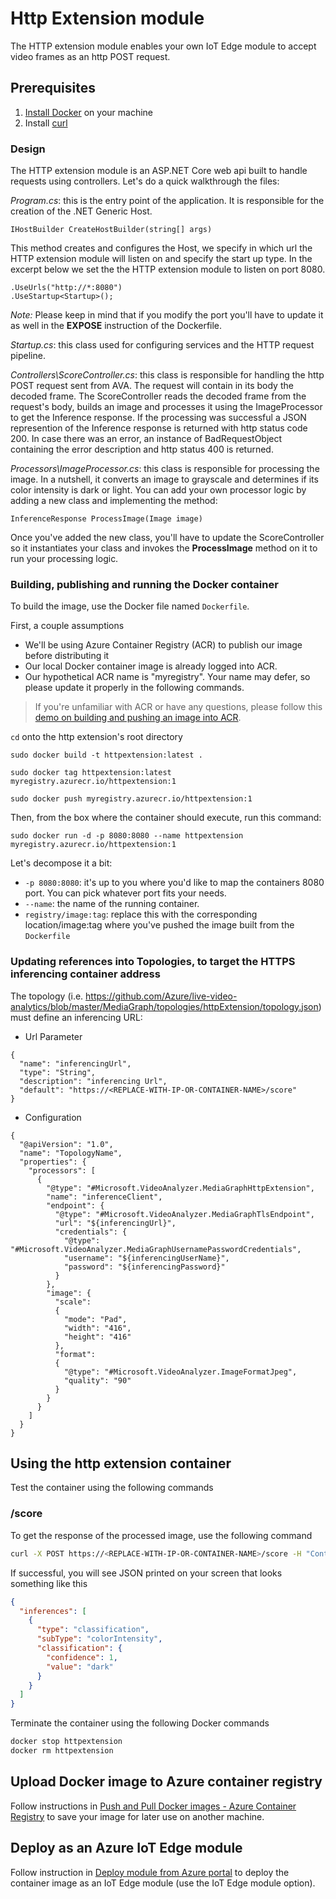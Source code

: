 # Http Extension module

The HTTP extension module enables your own IoT Edge module to accept video frames as an http POST request. 

## Prerequisites

1. [Install Docker](http://docs.docker.com/docker-for-windows/install/) on your machine
2. Install [curl](http://curl.haxx.se/)

### Design
The HTTP extension module is an ASP.NET Core web api built to handle requests using controllers. Let's do a quick walkthrough the files:

*Program.cs*: this is the entry point of the application. It is responsible for the creation of the .NET Generic Host.

```
IHostBuilder CreateHostBuilder(string[] args)
```
This method creates and configures the Host, we specify in which url the HTTP extension module will listen on and specify the start up type.
In the excerpt below we set the the HTTP extension module to listen on port 8080. 

```
.UseUrls("http://*:8080")
.UseStartup<Startup>();
```
*Note:* Please keep in mind that if you modify the port you'll have to update it as well in the **EXPOSE** instruction of the Dockerfile.


*Startup.cs*: this class used for configuring services and the HTTP request pipeline.


*Controllers\ScoreController.cs*: this class is responsible for handling the http POST request sent from AVA. The request will contain in its body the decoded frame. The ScoreController reads the decoded frame from the request's body, builds an image and processes it using the ImageProcessor to get the Inference response. If the processing was successful a JSON represention of the Inference response is returned with http status code 200. In case there was an error, an instance of BadRequestObject containing the error description and http status 400 is returned.


*Processors\ImageProcessor.cs*: this class is responsible for processing the image. In a nutshell, it converts an image to grayscale and determines if its color intensity is dark or light. You can add your own processor logic by adding a new class and implementing the method:

```
InferenceResponse ProcessImage(Image image)
```

Once you've added the new class, you'll have to update the ScoreController so it instantiates your class and invokes the **ProcessImage** method on it to run your processing logic.

### Building, publishing and running the Docker container

To build the image, use the Docker file named `Dockerfile`.

First, a couple assumptions

* We'll be using Azure Container Registry (ACR) to publish our image before distributing it
* Our local Docker container image is already logged into ACR.
* Our hypothetical ACR name is "myregistry". Your name may defer, so please update it properly in the following commands.

> If you're unfamiliar with ACR or have any questions, please follow this [demo on building and pushing an image into ACR](https://docs.microsoft.com/en-us/azure/container-registry/container-registry-get-started-docker-cli).

`cd` onto the http extension's root directory 

```
sudo docker build -t httpextension:latest .

sudo docker tag httpextension:latest myregistry.azurecr.io/httpextension:1

sudo docker push myregistry.azurecr.io/httpextension:1
```

Then, from the box where the container should execute, run this command:

`sudo docker run -d -p 8080:8080 --name httpextension myregistry.azurecr.io/httpextension:1`

Let's decompose it a bit:

* `-p 8080:8080`: it's up to you where you'd like to map the containers 8080 port. You can pick whatever port fits your needs.
* `--name`: the name of the running container.
* `registry/image:tag`: replace this with the corresponding location/image:tag where you've pushed the image built from the `Dockerfile`

### Updating references into Topologies, to target the HTTPS inferencing container address
The topology (i.e. https://github.com/Azure/live-video-analytics/blob/master/MediaGraph/topologies/httpExtension/topology.json) must define an inferencing URL:

* Url Parameter
```
{
  "name": "inferencingUrl",
  "type": "String",
  "description": "inferencing Url",
  "default": "https://<REPLACE-WITH-IP-OR-CONTAINER-NAME>/score"
}
```
* Configuration
```
{
  "@apiVersion": "1.0",
  "name": "TopologyName",
  "properties": {
    "processors": [
      {
        "@type": "#Microsoft.VideoAnalyzer.MediaGraphHttpExtension",
        "name": "inferenceClient",
        "endpoint": {
          "@type": "#Microsoft.VideoAnalyzer.MediaGraphTlsEndpoint",
          "url": "${inferencingUrl}",
          "credentials": {
            "@type": "#Microsoft.VideoAnalyzer.MediaGraphUsernamePasswordCredentials",
            "username": "${inferencingUserName}",
            "password": "${inferencingPassword}"
          }
        },
        "image": {
          "scale":
          {
            "mode": "Pad",
            "width": "416",
            "height": "416"
          },
          "format":
          {
            "@type": "#Microsoft.VideoAnalyzer.ImageFormatJpeg",
            "quality": "90"
          }
        }
      }
    ]
  }
}
```
## Using the http extension container

Test the container using the following commands

### /score

To get the response of the processed image, use the following command

```bash
curl -X POST https://<REPLACE-WITH-IP-OR-CONTAINER-NAME>/score -H "Content-Type: image/jpeg" --data-binary @<image_file_in_jpeg>
```

If successful, you will see JSON printed on your screen that looks something like this

```JSON
{
  "inferences": [
    {
      "type": "classification",
      "subType": "colorIntensity",
      "classification": {
        "confidence": 1,
        "value": "dark"
      }
    }
  ]
}
```

Terminate the container using the following Docker commands

```bash
docker stop httpextension
docker rm httpextension
```

## Upload Docker image to Azure container registry

Follow instructions in [Push and Pull Docker images  - Azure Container Registry](http://docs.microsoft.com/en-us/azure/container-registry/container-registry-get-started-docker-cli) to save your image for later use on another machine.

## Deploy as an Azure IoT Edge module

Follow instruction in [Deploy module from Azure portal](https://docs.microsoft.com/en-us/azure/iot-edge/how-to-deploy-modules-portal) to deploy the container image as an IoT Edge module (use the IoT Edge module option).
